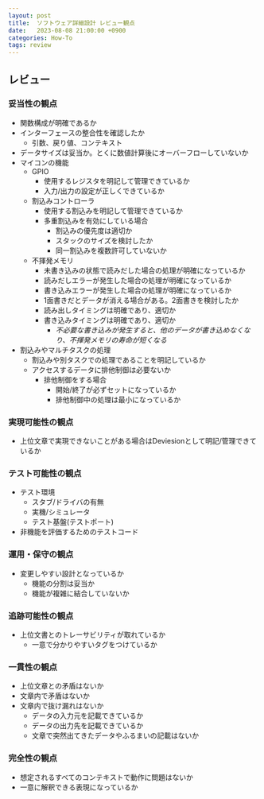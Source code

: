 ```yaml
---
layout: post
title:  ソフトウェア詳細設計 レビュー観点
date:   2023-08-08 21:00:00 +0900
categories: How-To
tags: review
---
```


## レビュー

### 妥当性の観点

* 関数構成が明確であるか
* インターフェースの整合性を確認したか
  * 引数、戻り値、コンテキスト
* データサイズは妥当か。とくに数値計算後にオーバーフローしていないか
* マイコンの機能
  * GPIO
    * 使用するレジスタを明記して管理できているか
    * 入力/出力の設定が正しくできているか
  * 割込みコントローラ
    * 使用する割込みを明記して管理できているか
    * 多重割込みを有効にしている場合
      * 割込みの優先度は適切か
      * スタックのサイズを検討したか
      * 同一割込みを複数許可していないか
  * 不揮発メモリ
    * 未書き込みの状態で読みだした場合の処理が明確になっているか
    * 読みだしエラーが発生した場合の処理が明確になっているか
    * 書き込みエラーが発生した場合の処理が明確になっているか
    * 1面書きだとデータが消える場合がある。2面書きを検討したか
    * 読み出しタイミングは明確であり、適切か
    * 書き込みタイミングは明確であり、適切か
      * *不必要な書き込みが発生すると、他のデータが書き込めなくなり、不揮発メモリの寿命が短くなる*
* 割込みやマルチタスクの処理
  * 割込みや別タスクでの処理であることを明記しているか
  * アクセスするデータに排他制御は必要ないか
    * 排他制御をする場合
      * 開始/終了が必ずセットになっているか
      * 排他制御中の処理は最小になっているか

### 実現可能性の観点

* 上位文章で実現できないことがある場合はDeviesionとして明記/管理できているか

### テスト可能性の観点

* テスト環境
  * スタブ/ドライバの有無
  * 実機/シミュレータ
  * テスト基盤(テストポート)
* 非機能を評価するためのテストコード

### 運用・保守の観点

* 変更しやすい設計となっているか
  * 機能の分割は妥当か
  * 機能が複雑に結合していないか

### 追跡可能性の観点

* 上位文書とのトレーサビリティが取れているか
  * 一意で分かりやすいタグをつけているか

### 一貫性の観点

* 上位文章との矛盾はないか
* 文章内で矛盾はないか
* 文章内で抜け漏れはないか
  * データの入力元を記載できているか
  * データの出力先を記載できているか
  * 文章で突然出てきたデータやふるまいの記載はないか

### 完全性の観点

* 想定されるすべてのコンテキストで動作に問題はないか
* 一意に解釈できる表現になっているか
